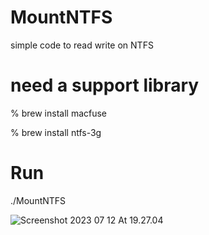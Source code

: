 # MountNTFS
simple code to read write on NTFS

# need a support library
% brew install macfuse

% brew install ntfs-3g

# Run
./MountNTFS



![Screenshot 2023 07 12 At 19.27.04](../../Desktop/Screenshot%202023-07-12%20at%2019.27.04.png)